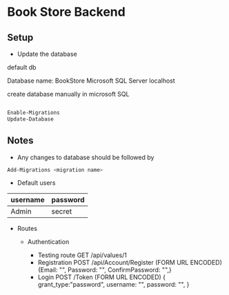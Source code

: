 ﻿# Book Store Backend

## Setup

- Update the database

default db

Database name: BookStore
Microsoft SQL Server localhost

create database manually in microsoft SQL

```powershell

Enable-Migrations
Update-Database

```

## Notes

- Any changes to database should be followed by

```powershell
Add-Migrations <migration name>
```

- Default users

|username|password|
|--------|--------|
|Admin   |secret  |

- Routes

	- Authentication
	
		- Testing route
			GET /api/values/1
		- Registration
			POST /api/Account/Register (FORM URL ENCODED)
			{Email: "",
			Password: "",
			ConfirmPassword: "",}
		- Login
			POST /Token (FORM URL ENCODED)
			{
				grant_type:"password",
				username: "",
				password: "",
			}
